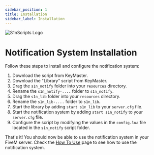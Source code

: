 ```yaml
---
sidebar_position: 1
title: Installation
sidebar_label: Installation
---
```


![S1nScripts Logo](https://forum.cfx.re/uploads/default/original/4X/7/1/8/718c6f28a9b5ab0dc33bf79288bcb418e7684326.jpeg)

# Notification System Installation

Follow these steps to install and configure the notification system:

1. Download the script from KeyMaster.
2. Download the "Library" script from KeyMaster.
3. Drag the `s1n_notify` folder into your `resources` directory.
4. Rename the `s1n_notify-....` folder to `s1n_notify`.
5. Drag the `s1n_lib` folder into your `resources` directory.
6. Rename the `s1n_lib-....` folder to `s1n_lib`.
7. Start the library by adding `start s1n_lib` to your `server.cfg` file.
8. Start the notification system by adding `start s1n_notify` to your `server.cfg` file.
9. Configure the script by modifying the values in the `config.lua` file located in the `s1n_notify` script folder.


That's it! 
You should now be able to use the notification system in your FiveM server. Check the <a href="how-to-use">How To Use</a> page to see how to use the notification system.